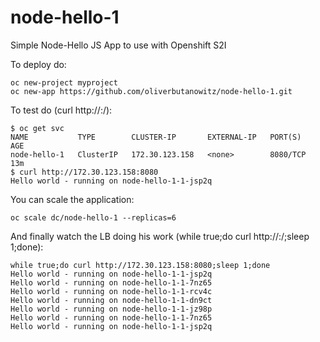 # node-hello-1
Simple Node-Hello JS App to use with Openshift S2I

To deploy do:
```
oc new-project myproject
oc new-app https://github.com/oliverbutanowitz/node-hello-1.git
```

To test do (curl http://<service IP>:<Port>/):
```
$ oc get svc
NAME           TYPE        CLUSTER-IP       EXTERNAL-IP   PORT(S)    AGE
node-hello-1   ClusterIP   172.30.123.158   <none>        8080/TCP   13m
$ curl http://172.30.123.158:8080
Hello world - running on node-hello-1-1-jsp2q 
```

You can scale the application:
```
oc scale dc/node-hello-1 --replicas=6
```

And finally watch the LB doing his work (while true;do curl http://<service IP>:<Port>/;sleep 1;done):
```
while true;do curl http://172.30.123.158:8080;sleep 1;done
Hello world - running on node-hello-1-1-jsp2q 
Hello world - running on node-hello-1-1-7nz65 
Hello world - running on node-hello-1-1-rcv4c 
Hello world - running on node-hello-1-1-dn9ct 
Hello world - running on node-hello-1-1-jz98p 
Hello world - running on node-hello-1-1-7nz65 
Hello world - running on node-hello-1-1-jsp2q
```
